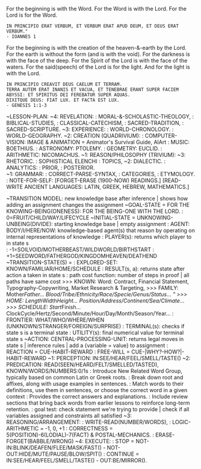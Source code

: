 For the beginning is with the Word.
For the Word is with the Lord.
For the Lord is for the Word.

    IN PRINCIPIO ERAT VERBUM, ET VERBUM ERAT APUD DEUM, ET DEUS ERAT VERBUM." 
    - IOANNES 1

For the beginning is with the creation of the heaven-&-earth by the Lord.
For the earth is without the form (and is with the void).
For the darkness is with the face of the deep. 
For the Spirit of the Lord is with the face of the waters.
For the said(speech) of the Lord is for the light.
    And for the light is with the Lord.

    IN PRINCIPIO CREAVIT DEUS CAELUM ET TERRAM.
    TERRA AUTEM ERAT INANIS ET VACUA, ET TENEBRAE ERANT SUPER FACIEM ABYSSI: ET SPIRITUS DEI FEREBATUR SUPER AQUAS.
    DIXITQUE DEUS: FIAT LUX. ET FACTA EST LUX. 
    - GENESIS 1:1-3

~LESSON-PLAN: 
    ~4: REVELATION:
        : MORAL-&-SCHOLASTIC-THEOLOGY,
        : BIBLICAL-STUDIES,
        : CLASSICAL-CATECHISM,
        : SACRED-TRADITION,
        : SACRED-SCRIPTURE.
    ~3: EXPERIENCE: 
        : WORLD-CHRONOLOGY.
        : WORLD-GEOGRAPHY.
    ~2: CREATION (QUADRIVIUM):
        : COMPUTER-VISION: IMAGE & ANIMATION = Animator's Survival Guide, AIArt
	    : MUSIC: BOETHIUS.
        : ASTRONOMY: PTOLEMY.
        : GEOMETRY: EUCLID.
        : ARITHMETIC: NICOMACHUS.
    ~1: REASON/PHILOSOPHY (TRIVIUM):
        ~3: RHETORIC.
            : SOPHISTICAL ELENCHI
            : TOPICS,
        ~2: DIALECTIC.
            : ANALYTICS:
                : PRIOR,
                : POSTERIOR.        
        ~1: GRAMMAR:
            : CORRECT-PARSE-SYNTAX,
            : CATEGORIES,
            : ETYMOLOGY.
: NOTE-FOR-SELF: 
[FORGET-ERASE (1900-NOW) READINGS.]
[READ-WRITE ANCIENT LANGUAGES: LATIN, GREEK, HEBREW, MATHEMATICS.]

~TRANSITION MODEL: new knowledge base after inference | shows how adding an assignment changes the assignment
    ~GOAL-STATE = FOR THE KNOWING-BEING(ONENESS): FOR THE BEING-ONE WITH THE LORD.
        : 0=FRUIT/CHILD/WAY/LIFECYCLE
    ~INITIAL-STATE = UNKNOWING-UNBEING(DIVIDE): starting knowledge base | empty assignment
        : AGENT: BODY/I/HERE/NOW: knowledge-based agent(s) that reason by operating on internal representations of knowledge
            : PLAYER(s):    returns which player to in state s       
        : -1=SOILVOID/MOTHERBEAST/WILDWORLD/BIRTHSTART
        : +1=SEEDWORD/FATHERGOD/KINGDOMHEAVEN/DEATHEND
    ~TRANSITION-STATE(S) =
        : EXPLORED-SET: KNOWN/FAMILIAR/HOME/SCHEDULE
            : RESULT(s, a): returns state after action a taken in state s
            : path cost function: number of steps in proof | all paths have same cost
            >>> KNOWN: Word: Contract, Financial Statement, Typography-Copywriting, Market Research & Targeting, 
            >>> FAMILY: Mother*Father... Blood/Tribe/Ethnicity/Race/Specie/Genus/Status... "
            >>> HOME: Length*Width*Height... Position/Address/Continent/Sea/Climate...
            >>> SCHEDULE: Start*Finish... ClockCycle/Hertz/Second/Minute/Hour/Day/Month/Season/Year...
        : FRONTIER: WHAT/WHO/WHERE/WHEN (UNKNOWN/STRANGER/FOREIGN/SURPRISE)
        : TERMINAL(s):  checks if state s is a terminal state
        : UTILITY(s): final numerical value for terminal state s
    ~ACTION: CENTRAL-PROCESSING-UNIT: returns legal moves in state s | inference rules | add a {variable = value} to assignment
        : REACTION = CUE-HABIT-REWARD
        : FREE-WILL = CUE-|WHY?-HOW?|-HABIT-REWARD
        ~1: PERCEPTION: IN:SEE/HEAR/FEEL/SMELL/TASTE()
        ~2: PREDICATION: READ(SEEN/HEARD/FELT/SMELLED/TASTED), KNOWN/WORDS/NUMBERS:0/1s
            : Introduce New Related Word Group, typically based on common Latin or Greek roots.
            : Break down root and affixes, along with usage examples in sentences.
            : Match words to their definitions, use them in sentences, or choose the correct word in a given context
            : Provides the correct answers and explanations.
            : Include review sections that bring back words from earlier lessons to reinforce long-term retention.
            : goal test: check statement we're trying to provide | check if all variables assigned and constraints all satisfied
        ~3: REASONING/ARRANGEMENT:
            : WRITE-READ(NUMBER/WORDS), 
                : LOGIC-ARITHMETIC = -1, 0, +1
                : CORRECTNESS = 5(POSITION)-6(LODIAL)-7(FACT) & POSTAL-MECHANICS.
            : ERASE-FORGET(BABBLE/WRONG) 
        ~4: EXECUTE:
            : STOP = NOT-IN:BLINK/DEAFEN/FLEE/MASK/FAST() - NOT-OUT:HIDE/MUTE/PAUSE/BLOW/SPIT()
            : CONTINUE = IN:SEE/HEAR/FEEL/SMELL/TASTE() - OUT:BE/MIRROR().